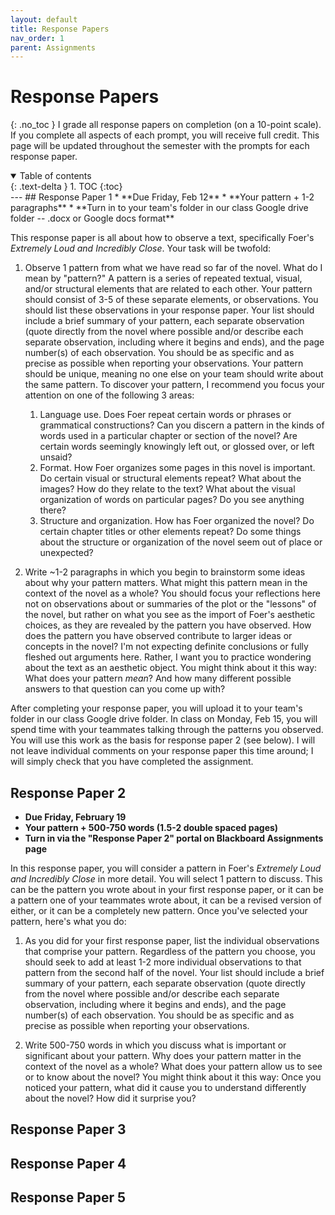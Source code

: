 ```yaml
---
layout: default
title: Response Papers
nav_order: 1
parent: Assignments
---
```

# Response Papers
{: .no_toc }
I grade all response papers on completion (on a 10-point scale). If you complete all aspects of each prompt, you will receive full credit. This page will be updated throughout the semester with the prompts for each response paper.
<details open markdown="block">
  <summary>
    Table of contents
  </summary>
  {: .text-delta }
1. TOC
{:toc}
</details>
---
## Response Paper 1
* **Due Friday, Feb 12**
* **Your pattern + 1-2 paragraphs**
* **Turn in to your team's folder in our class Google drive folder -- .docx or Google docs format**

This response paper is all about how to observe a text, specifically Foer's *Extremely Loud and Incredibly Close*. Your task will be twofold:

1. Observe 1 pattern from what we have read so far of the novel. What do I mean by "pattern?" A pattern is a series of repeated textual, visual, and/or structural elements that are related to each other. Your pattern should consist of 3-5 of these separate elements, or observations. You should list these observations in your response paper. Your list should include a brief summary of your pattern, each separate observation (quote directly from the novel where possible and/or describe each separate observation, including where it begins and ends), and the page number(s) of each observation. You should be as specific and as precise as possible when reporting your observations. Your pattern should be unique, meaning no one else on your team should write about the same pattern. To discover your pattern, I recommend you focus your attention on one of the following 3 areas:
    1. Language use. Does Foer repeat certain words or phrases or grammatical constructions? Can you discern a pattern in the kinds of words used in a particular chapter or section of the novel? Are certain words seemingly knowingly left out, or glossed over, or left unsaid?
    2. Format. How Foer organizes some pages in this novel is important. Do certain visual or structural elements repeat? What about the images? How do they relate to the text? What about the visual organization of words on particular pages? Do you see anything there?
    3. Structure and organization. How has Foer organized the novel? Do certain chapter titles or other elements repeat? Do some things about the structure or organization of the novel seem out of place or unexpected?

2. Write ~1-2 paragraphs in which you begin to brainstorm some ideas about why your pattern matters. What might this pattern mean in the context of the novel as a whole? You should focus your reflections here not on observations about or summaries of the plot or the "lessons" of the novel, but rather on what you see as the import of Foer's aesthetic choices, as they are revealed by the pattern you have observed. How does the pattern you have observed contribute to larger ideas or concepts in the novel? I'm not expecting definite conclusions or fully fleshed out arguments here. Rather, I want you to practice wondering about the text as an aesthetic object. You might think about it this way: What does your pattern *mean*? And how many different possible answers to that question can you come up with?

After completing your response paper, you will upload it to your team's folder in our class Google drive folder. In class on Monday, Feb 15, you will spend time with your teammates talking through the patterns you observed. You will use this work as the basis for response paper 2 (see below). I will not leave individual comments on your response paper this time around; I will simply check that you have completed the assignment.

## Response Paper 2
* **Due Friday, February 19**
* **Your pattern + 500-750 words (1.5-2 double spaced pages)**
* **Turn in via the "Response Paper 2" portal on Blackboard Assignments page**

In this response paper, you will consider a pattern in Foer's *Extremely Loud and Incredibly Close* in more detail. You will select 1 pattern to discuss. This can be the pattern you wrote about in your first response paper, or it can be a pattern one of your teammates wrote about, it can be a revised version of either, or it can be a completely new pattern. Once you've selected your pattern, here's what you do:

1. As you did for your first response paper, list the individual observations that comprise your pattern. Regardless of the pattern you choose, you should seek to add at least 1-2 more individual observations to that pattern from the second half of the novel. Your list should include a brief summary of your pattern, each separate observation (quote directly from the novel where possible and/or describe each separate observation, including where it begins and ends), and the page number(s) of each observation. You should be as specific and as precise as possible when reporting your observations.

2. Write 500-750 words in which you discuss what is important or significant about your pattern. Why does your pattern matter in the context of the novel as a whole? What does your pattern allow us to see or to know about the novel? You might think about it this way: Once you noticed your pattern, what did it cause you to understand differently about the novel? How did it surprise you?

## Response Paper 3

## Response Paper 4

## Response Paper 5
